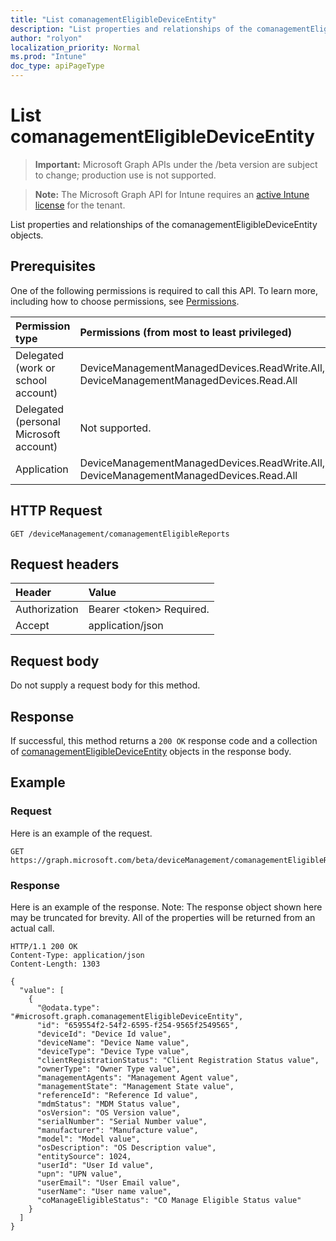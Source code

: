 ```yaml
---
title: "List comanagementEligibleDeviceEntity"
description: "List properties and relationships of the comanagementEligibleDeviceEntity objects."
author: "rolyon"
localization_priority: Normal
ms.prod: "Intune"
doc_type: apiPageType
---
```


# List comanagementEligibleDeviceEntity

> **Important:** Microsoft Graph APIs under the /beta version are subject to change; production use is not supported.

> **Note:** The Microsoft Graph API for Intune requires an [active Intune license](https://go.microsoft.com/fwlink/?linkid=839381) for the tenant.

List properties and relationships of the comanagementEligibleDeviceEntity objects.

## Prerequisites
One of the following permissions is required to call this API. To learn more, including how to choose permissions, see [Permissions](/graph/permissions-reference).

|Permission type|Permissions (from most to least privileged)|
|:---|:---|
|Delegated (work or school account)|DeviceManagementManagedDevices.ReadWrite.All, DeviceManagementManagedDevices.Read.All|
|Delegated (personal Microsoft account)|Not supported.|
|Application|DeviceManagementManagedDevices.ReadWrite.All, DeviceManagementManagedDevices.Read.All|

## HTTP Request
<!-- {
  "blockType": "ignored"
}
-->
``` http
GET /deviceManagement/comanagementEligibleReports
```

## Request headers
|Header|Value|
|:---|:---|
|Authorization|Bearer &lt;token&gt; Required.|
|Accept|application/json|

## Request body
Do not supply a request body for this method.

## Response
If successful, this method returns a `200 OK` response code and a collection of [comanagementEligibleDeviceEntity](../resources/comanagementEligibleDeviceEntity.md) objects in the response body.

## Example

### Request
Here is an example of the request.
``` http
GET https://graph.microsoft.com/beta/deviceManagement/comanagementEligibleReports
```

### Response
Here is an example of the response. Note: The response object shown here may be truncated for brevity. All of the properties will be returned from an actual call.
``` http
HTTP/1.1 200 OK
Content-Type: application/json
Content-Length: 1303

{
  "value": [
    {
	  "@odata.type": "#microsoft.graph.comanagementEligibleDeviceEntity",
	  "id": "659554f2-54f2-6595-f254-9565f2549565",
	  "deviceId": "Device Id value",
	  "deviceName": "Device Name value",
	  "deviceType": "Device Type value",
	  "clientRegistrationStatus": "Client Registration Status value",
	  "ownerType": "Owner Type value",
	  "managementAgents": "Management Agent value",
	  "managementState": "Management State value",
	  "referenceId": "Reference Id value",
	  "mdmStatus": "MDM Status value",
	  "osVersion": "OS Version value",
	  "serialNumber": "Serial Number value",
	  "manufacturer": "Manufacture value",
	  "model": "Model value",
	  "osDescription": "OS Description value",
	  "entitySource": 1024,
	  "userId": "User Id value",
	  "upn": "UPN value",
	  "userEmail": "User Email value",
	  "userName": "User name value",
	  "coManageEligibleStatus": "CO Manage Eligible Status value"
    }
  ]
}
```



